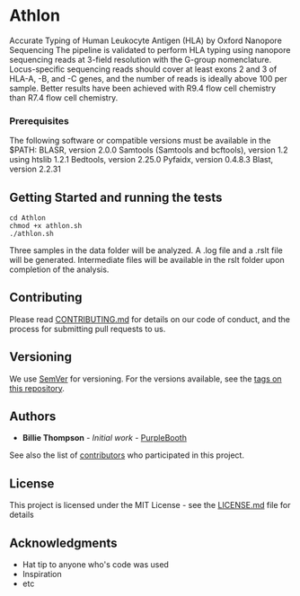# Athlon
Accurate Typing of Human Leukocyte Antigen (HLA) by Oxford Nanopore Sequencing
The pipeline is validated to perform HLA typing using nanopore sequencing reads at 3-field resolution with the G-group nomenclature. Locus-specific sequencing reads should cover at least exons 2 and 3 of HLA-A, -B, and -C genes, and the number of reads is ideally above 100 per sample. Better results have been achieved with R9.4 flow cell chemistry than R7.4 flow cell chemistry. 

### Prerequisites

The following software or compatible versions must be available in the $PATH:
BLASR, version 2.0.0
Samtools (Samtools and bcftools), version 1.2 using htslib 1.2.1
Bedtools, version 2.25.0
Pyfaidx, version 0.4.8.3
Blast, version 2.2.31

## Getting Started and running the tests

```
cd Athlon
chmod +x athlon.sh
./athlon.sh
```

Three samples in the data folder will be analyzed. A .log file and a .rslt file will be generated. Intermediate files will be available in the rslt folder upon completion of the analysis. 


## Contributing

Please read [CONTRIBUTING.md](https://gist.github.com/PurpleBooth/b24679402957c63ec426) for details on our code of conduct, and the process for submitting pull requests to us.

## Versioning

We use [SemVer](http://semver.org/) for versioning. For the versions available, see the [tags on this repository](https://github.com/your/project/tags). 

## Authors

* **Billie Thompson** - *Initial work* - [PurpleBooth](https://github.com/PurpleBooth)

See also the list of [contributors](https://github.com/your/project/contributors) who participated in this project.

## License

This project is licensed under the MIT License - see the [LICENSE.md](LICENSE.md) file for details

## Acknowledgments

* Hat tip to anyone who's code was used
* Inspiration
* etc
